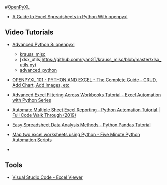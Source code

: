 #[OpenPyXL]()

* [A Guide to Excel Spreadsheets in Python With openpyxl](https://realpython.com/openpyxl-excel-spreadsheets-python/)

## Video Tutorials

* [Advanced Python 8: openpyxl](https://www.youtube.com/watch?v=A3VRd22fHhA)
  - [krauss_misc](https://github.com/ryanGT/krauss_misc)
  - [xlsx_utils]https://github.com/ryanGT/krauss_misc/blob/master/xlsx_utils.py)
  - [advanced_python](https://github.com/ryanGT/advanced_python)

* [OPENPYXL 101 - PYTHON AND EXCEL - The Complete Guide - CRUD, Add Chart, Add Images, etc](https://www.youtube.com/watch?v=8z61LhMsyDM)

* [Advanced Excel Filtering Across Workbooks Tutorial - Excel Automation with Python Series](https://www.youtube.com/watch?v=Jiyz5RLdV2s)

* [Automate Multiple Sheet Excel Reporting - Python Automation Tutorial | Full Code Walk Through (2019)](https://www.youtube.com/watch?v=1Kcco6koC34&list=RDCMUCJHs6RO1CSM85e8jIMmCySw&index=16)

* [Easy Spreadsheet Data Analysis Methods - Python Pandas Tutorial](https://www.youtube.com/watch?v=AW9Kh3UIo9E&list=RDCMUCJHs6RO1CSM85e8jIMmCySw&index=22)

* [Map two excel worksheets using Python - Five Minute Python Automation Scripts](https://www.youtube.com/watch?v=OB_ixIlQbWI&list=RDCMUCJHs6RO1CSM85e8jIMmCySw&index=20)

* []()


## Tools
* [Visual Studio Code - Excel Viewer]()